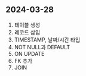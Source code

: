 ## 2024-03-28
1. 테이블 생성
2. 레코드 삽입
3. TIMESTAMP, 날짜/시간 타입
4. NOT NULL과 DEFAULT
5. ON UPDATE
6. FK 추가
7. JOIN